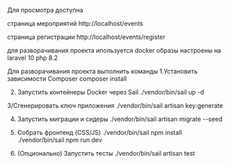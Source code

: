 Для просмотра доступна 

страница мероприятий
http://localhost/events

страница  регистрации
http://localhost/events/register

для разворачивания проекта ипользуется docker
образы настроены на laravel 10 php 8.2

Для разворачивания проекта выполнить команды
1.Установить зависимости Composer
composer install

2. Запустить контейнеры Docker через Sail
./vendor/bin/sail up -d

3/Сгенерировать ключ приложения
./vendor/bin/sail artisan key:generate

4. Запустить миграции и сидеры
./vendor/bin/sail artisan migrate --seed

5. Собрать фронтенд (CSS/JS)
./vendor/bin/sail npm install
./vendor/bin/sail npm run dev

6. (Опционально) Запустить тесты
./vendor/bin/sail artisan test